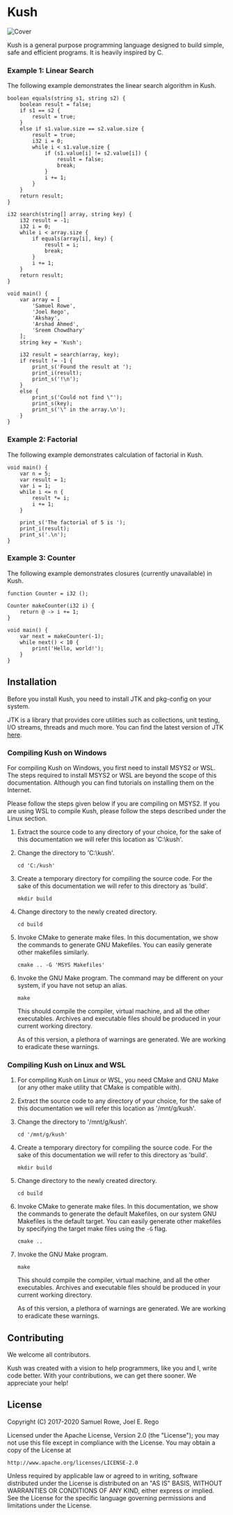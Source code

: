 # Kush

![Cover](https://github.com/itssamuelrowe/kush/blob/master/images/cover.jpg?raw=true)

Kush is a general purpose programming language designed to build simple, safe
and efficient programs. It is heavily inspired by C.

### Example 1: Linear Search

The following example demonstrates the linear search algorithm in Kush.

```
boolean equals(string s1, string s2) {
    boolean result = false;
    if s1 == s2 {
        result = true;
    }
    else if s1.value.size == s2.value.size {
        result = true;
        i32 i = 0;
        while i < s1.value.size {
            if (s1.value[i] != s2.value[i]) {
                result = false;
                break;
            }
            i += 1;
        }
    }
    return result;
}

i32 search(string[] array, string key) {
    i32 result = -1;
    i32 i = 0;
    while i < array.size {
        if equals(array[i], key) {
            result = i;
            break;
        }
        i += 1;
    }
    return result;
}

void main() {
    var array = [
        'Samuel Rowe',
        'Joel Rego',
        'Akshay',
        'Arshad Ahmed',
        'Sreem Chowdhary'
    ];
    string key = 'Kush';

    i32 result = search(array, key);
    if result != -1 {
        print_s('Found the result at ');
        print_i(result);
        print_s('!\n');
    }
    else {
        print_s('Could not find \"');
        print_s(key);
        print_s('\" in the array.\n');
    }
}
```

### Example 2: Factorial

The following example demonstrates calculation of factorial in Kush.
```
void main() {
    var n = 5;
    var result = 1;
    var i = 1;
    while i <= n {
        result *= i;
        i += 1;
    }

    print_s('The factorial of 5 is ');
    print_i(result);
    print_s('.\n');
}
```

### Example 3: Counter

The following example demonstrates closures (currently unavailable) in Kush.

```
function Counter = i32 ();

Counter makeCounter(i32 i) {
    return @ -> i += 1;
}

void main() {
    var next = makeCounter(-1);
    while next() < 10 {
        print('Hello, world!');
    }
}
```

## Installation

Before you install Kush, you need to install JTK and pkg-config on your system.

JTK is a library that provides core utilities such as collections, unit testing,
I/O streams, threads and much more. You can find the latest version of JTK
[here](https://github.com/itssamuelrowe/jtk).

### Compiling Kush on Windows

For compiling Kush on Windows, you first need to install MSYS2 or WSL.
The steps required to install MSYS2 or WSL are beyond the scope of this
documentation. Although you can find tutorials on installing them on the
Internet.

Please follow the steps given below if you are compiling on MSYS2. If you
are using WSL to compile Kush, please follow the steps described under the
Linux section.

1. Extract the source code to any directory of your choice, for the sake of this
   documentation we will refer this location as 'C:\kush'.
2. Change the directory to 'C:\kush'.
    ```
    cd 'C:/kush'
    ```
3. Create a temporary directory for compiling the source code. For the sake of this
   documentation we will refer to this directory as 'build'.
   ```
   mkdir build
   ```
4. Change directory to the newly created directory.
   ```
   cd build
   ```
5. Invoke CMake to generate make files. In this documentation, we show the
   commands to generate GNU Makefiles. You can easily generate other makefiles
   similarly.
   ```
   cmake .. -G 'MSYS Makefiles'
   ```
6. Invoke the GNU Make program. The command may be different on your system,
   if you have not setup an alias.
   ```
   make
   ```
   This should compile the compiler, virtual machine, and all the other executables.
   Archives and executable files should be produced in your current working directory.

   As of this version, a plethora of warnings are generated. We are working to
   eradicate these warnings.

### Compiling Kush on Linux and WSL

1. For compiling Kush on Linux or WSL, you need CMake and GNU Make (or any other make
   utility that CMake is compatible with).
2. Extract the source code to any directory of your choice, for the sake of this
   documentation we will refer this location as '/mnt/g/kush'.
3. Change the directory to '/mnt/g/kush'.
    ```
    cd '/mnt/g/kush'
    ```
4. Create a temporary directory for compiling the source code. For the sake of this
   documentation we will refer to this directory as 'build'.
   ```
   mkdir build
   ```
5. Change directory to the newly created directory.
   ```
   cd build
   ```
6. Invoke CMake to generate make files. In this documentation, we show the
   commands to generate the default Makefiles, on our system GNU Makefiles is
   the default target. You can easily generate other makefiles by specifying
   the target make files using the `-G` flag.
   ```
   cmake ..
   ```
7. Invoke the GNU Make program.
   ```
   make
   ```
   This should compile the compiler, virtual machine, and all the other executables.
   Archives and executable files should be produced in your current working directory.

   As of this version, a plethora of warnings are generated. We are working to
   eradicate these warnings.

## Contributing

We welcome all contributors.

Kush was created with a vision to help programmers, like you and I, write code
better. With your contributions, we can get there sooner. We appreciate your help!

## License

Copyright (C) 2017-2020 Samuel Rowe, Joel E. Rego

Licensed under the Apache License, Version 2.0 (the "License");
you may not use this file except in compliance with the License.
You may obtain a copy of the License at

    http://www.apache.org/licenses/LICENSE-2.0

Unless required by applicable law or agreed to in writing, software
distributed under the License is distributed on an "AS IS" BASIS,
WITHOUT WARRANTIES OR CONDITIONS OF ANY KIND, either express or implied.
See the License for the specific language governing permissions and
limitations under the License.
